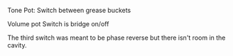 
Tone Pot: 
Switch between grease buckets

Volume pot
Switch is bridge on/off

The third switch was meant to be phase reverse but there isn't room in the cavity.
